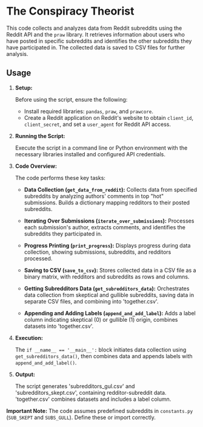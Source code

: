 # The Conspiracy Theorist

This code collects and analyzes data from Reddit subreddits using the Reddit API and the `praw` library. It retrieves information about users who have posted in specific subreddits and identifies the other subreddits they have participated in. The collected data is saved to CSV files for further analysis.

## Usage

1. **Setup:**

   Before using the script, ensure the following:

   - Install required libraries: `pandas`, `praw`, and `prawcore`.
   - Create a Reddit application on Reddit's website to obtain `client_id`, `client_secret`, and set a `user_agent` for Reddit API access.

2. **Running the Script:**

   Execute the script in a command line or Python environment with the necessary libraries installed and configured API credentials.

3. **Code Overview:**

   The code performs these key tasks:

   - **Data Collection (`get_data_from_reddit`):** Collects data from specified subreddits by analyzing authors' comments in top "hot" submissions. Builds a dictionary mapping redditors to their posted subreddits.

   - **Iterating Over Submissions (`iterate_over_submissions`):** Processes each submission's author, extracts comments, and identifies the subreddits they participated in.

   - **Progress Printing (`print_progress`):** Displays progress during data collection, showing submissions, subreddits, and redditors processed.

   - **Saving to CSV (`save_to_csv`):** Stores collected data in a CSV file as a binary matrix, with redditors and subreddits as rows and columns.

   - **Getting Subredditors Data (`get_subredditors_data`):** Orchestrates data collection from skeptical and gullible subreddits, saving data in separate CSV files, and combining into 'together.csv'.

   - **Appending and Adding Labels (`append_and_add_label`):** Adds a label column indicating skeptical (0) or gullible (1) origin, combines datasets into 'together.csv'.

4. **Execution:**

   The `if __name__ == '__main__':` block initiates data collection using `get_subredditors_data()`, then combines data and appends labels with `append_and_add_label()`.

5. **Output:**

   The script generates 'subredditors_gul.csv' and 'subredditors_skept.csv', containing redditor-subreddit data. 'together.csv' combines datasets and includes a label column.

**Important Note:**
The code assumes predefined subreddits in `constants.py` (`SUB_SKEPT` and `SUBS_GULL`). Define these or import correctly.
